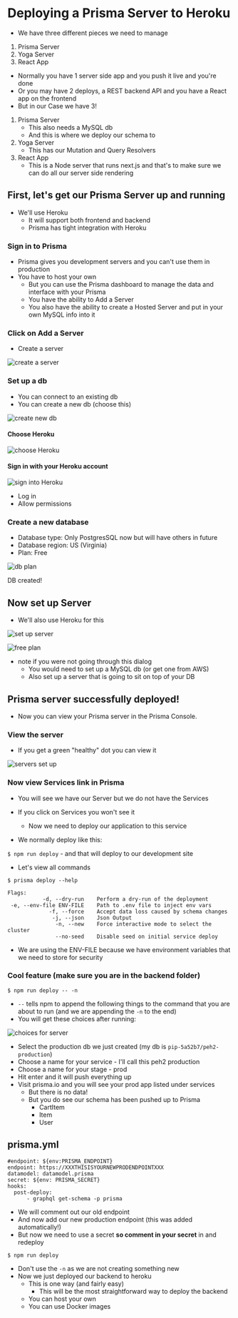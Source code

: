 # Deploying a Prisma Server to Heroku
* We have three different pieces we need to manage

1. Prisma Server
2. Yoga Server
3. React App

* Normally you have 1 server side app and you push it live and you're done
* Or you may have 2 deploys, a REST backend API and you have a React app on the frontend
* But in our Case we have 3!

1. Prisma Server
    * This also needs a MySQL db
    * And this is where we deploy our schema to
2. Yoga Server
    * This has our Mutation and Query Resolvers
3. React App
    * This is a Node server that runs next.js and that's to make sure we can do all our server side rendering

## First, let's get our Prisma Server up and running
* We'll use Heroku
    - It will support both frontend and backend
    - Prisma has tight integration with Heroku

### Sign in to Prisma
* Prisma gives you development servers and you can't use them in production
* You have to host your own
    - But you can use the Prisma dashboard to manage the data and interface with your Prisma
    - You have the ability to Add a Server
    - You also have the ability to create a Hosted Server and put in your own MySQL info into it

### Click on Add a Server
* Create a server

![create a server](https://i.imgur.com/z4fjIZR.png)

### Set up a db
* You can connect to an existing db
* You can create a new db (choose this)

![create new db](https://i.imgur.com/TZ1GenJ.png)

#### Choose Heroku
![choose Heroku](https://i.imgur.com/FWQuBZr.png)

#### Sign in with your Heroku account
![sign into Heroku](https://i.imgur.com/cyt34Vt.png)

* Log in
* Allow permissions

### Create a new database
* Database type: Only PostgresSQL now but will have others in future
* Database region: US (Virginia)
* Plan: Free

![db plan](https://i.imgur.com/cyt34Vt.png)

DB created!

## Now set up Server
* We'll also use Heroku for this

![set up server](https://i.imgur.com/wdRTBtZ.png)

![free plan](https://i.imgur.com/uhWNzV7.png)

* note if you were not going through this dialog
    - You would need to set up a MySQL db (or get one from AWS)
    - Also set up a server that is going to sit on top of your DB

## Prisma server successfully deployed!
* Now you can view your Prisma server in the Prisma Console.

### View the server
* If you get a green "healthy" dot you can view it

![servers set up](https://i.imgur.com/dLyOKjD.png)

### Now view Services link in Prisma
* You will see we have our Server but we do not have the Services
* If you click on Services you won't see it
    - Now we need to deploy our application to this service

* We normally deploy like this:

`$ npm run deploy` - and that will deploy to our development site

* Let's view all commands

`$ prisma deploy --help`

```
Flags:
           -d, --dry-run    Perform a dry-run of the deployment
 -e, --env-file ENV-FILE    Path to .env file to inject env vars
             -f, --force    Accept data loss caused by schema changes
              -j, --json    Json Output
               -n, --new    Force interactive mode to select the cluster
               --no-seed    Disable seed on initial service deploy
```

* We are using the ENV-FILE because we have environment variables that we need to store for security

### Cool feature (make sure you are in the backend folder)
`$ npm run deploy -- -n`

* `--` tells npm to append the following things to the command that you are about to run (and we are appending the `-n` to the end)
* You will get these choices after running:

![choices for server](https://i.imgur.com/by37VAV.png)

* Select the production db we just created (my db is `pip-5a52b7/peh2-production`)
* Choose a name for your service - I'll call this peh2 production
* Choose a name for your stage - prod
* Hit enter and it will push everything up
* Visit prisma.io and you will see your prod app listed under services
    - But there is no data!
    - But you do see our schema has been pushed up to Prisma
        + CartItem
        + Item
        + User

## prisma.yml
```
#endpoint: ${env:PRISMA_ENDPOINT}
endpoint: https://XXXTHISISYOURNEWPRODENDPOINTXXX
datamodel: datamodel.prisma
secret: ${env: PRISMA_SECRET}
hooks:
  post-deploy:
      - graphql get-schema -p prisma
```


* We will comment out our old endpoint
* And now add our new production endpoint (this was added automatically!)
* But now we need to use a secret **so comment in your secret** in and redeploy

`$ npm run deploy`

* Don't use the `-n` as we are not creating something new
* Now we just deployed our backend to heroku
    - This is one way (and fairly easy)
        + This will be the most straightforward way to deploy the backend
    - You can host your own
    - You can use Docker images

